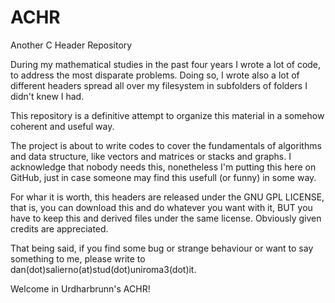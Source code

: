 # ACHR
Another C Header Repository

During my mathematical studies in the past four years I wrote a lot of code, to address the most disparate problems. Doing so, I wrote also a lot of different headers spread all over my filesystem in subfolders of folders I didn't knew I had.

This repository is a definitive attempt to organize this material in a somehow coherent and useful way.

The project is about to write codes to cover the fundamentals of algorithms and data structure, like vectors and matrices or stacks and graphs. I acknowledge that nobody needs this, nonetheless I'm putting this here on GitHub, just in case someone may find this usefull (or funny) in some way.

For whar it is worth, this headers are released under the GNU GPL LICENSE, that is, you can download this and do whatever you want with it, BUT you have to keep this and derived files under the same license. Obviously given credits are appreciated.

That being said, if you find some bug or strange behaviour or want to say something to me, please write to dan(dot)salierno(at)stud(dot)uniroma3(dot)it.

Welcome in Urdharbrunn's ACHR!